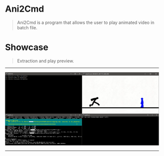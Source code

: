 # Ani2Cmd
>Ani2Cmd is a program that allows the user to play animated video in batch file.

# Showcase
>Extraction and play preview.
________________________________________
![](.github/prev1.png)
________________________________________
